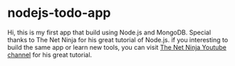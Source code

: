 # nodejs-todo-app
Hi, this is my first app that build using Node.js and MongoDB.
Special thanks to The Net Ninja for his great tutorial of Node.js.
if you interesting to build the same app or learn new tools, you can visit [The Net Ninja Youtube channel](https://www.youtube.com/watch?v=w-7RQ46RgxU&list=PL4cUxeGkcC9gcy9lrvMJ75z9maRw4byYp) for his great tutorial.
